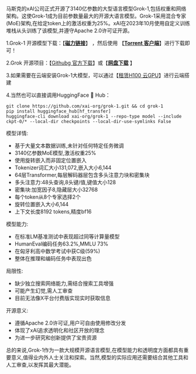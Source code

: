 马斯克的xAI公司正式开源了3140亿参数的大型语言模型Grok-1,包括权重和网络架构。这使Grok-1成为目前参数量最大的开源大语言模型。Grok-1采用混合专家(MoE)架构,在给定token上的激活权重为25%。xAI在2023年10月使用自定义训练堆栈从头训练了该模型,并遵守Apache 2.0许可证开源。

1.Grok-1 开源模型下载：【**[磁力链接](magnet:?xt=urn:btih:5f96d43576e3d386c9ba65b883210a393b68210e&tr=https%3A%2F%2Facademictorrents.com%2Fannounce.php&tr=udp%3A%2F%2Ftracker.coppersurfer.tk%3A6969&tr=udp%3A%2F%2Ftracker.opentrackr.org%3A1337%2Fannounce)**】 ，然后使用 【**[Torrent 客户端](https://bbs.freedidi.com/t/topic/392)**】进行下载即可！

2.Grok 开源项目：【[Githubg 官方下载](https://github.com/xai-org/grok-1)】或【**[网盘下载](http://pan.tuio.cc/s/pkKUJ)** 】

3.如果需要在云端安装Grok-1大模型，可以通过【[租赁H100 云GPU](https://www.vultr.com/?ref=7045490)】进行云端搭建

4.当然也可以直接调用HuggingFace 🤗 Hub：
```
git clone https://github.com/xai-org/grok-1.git && cd grok-1
pip install huggingface_hub[hf_transfer]
huggingface-cli download xai-org/grok-1 --repo-type model --include ckpt-0/* --local-dir checkpoints --local-dir-use-symlinks False
```
模型详情:

- 基于大量文本数据训练,未针对任何特定任务微调
- 3140亿参数MoE模型,激活权重25%
- 使用旋转嵌入而非固定位置嵌入
- Tokenizer词汇大小131,072,嵌入大小6,144
- 64层Transformer,每层解码器层包含多头注意力块和密集块
- 多头注意力:48头查询,8头键/值,键值大小128
- 密集块:加宽因子8,隐藏层大小32768
- 每个token从8个专家选择2个
- 旋转位置嵌入大小6,144
- 上下文长度8192 tokens,精度bf16

模型能力:

- 在标准LM基准测试中表现超过同等计算量模型
- HumanEval编码任务63.2%,MMLU 73%
- 在匈牙利高中数学考试中获C级(59%)
- 整体在推理和编码任务中表现出色

局限性:

- 缺少独立搜索网络能力,需结合搜索工具增强
- 可能产生幻觉,需人工审查
- 目前无法像X平台付费版实现实时获取信息

开源意义:

- 遵循Apache 2.0许可证,用户可自由使用修改分发
- 体现了xAI追求透明化和社区开放的理念
- 为进一步研究和创新提供了宝贵资源

总的来说,Grok-1作为一款大规模开源语言模型,在模型能力和透明度方面都具有重要意义,值得业内外人士关注和探索。当然,模型的实际应用还需要结合其他工具和人工审查,以发挥其最大潜能。